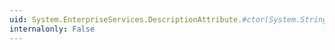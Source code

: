 ```yaml
---
uid: System.EnterpriseServices.DescriptionAttribute.#ctor(System.String)
internalonly: False
---
```

